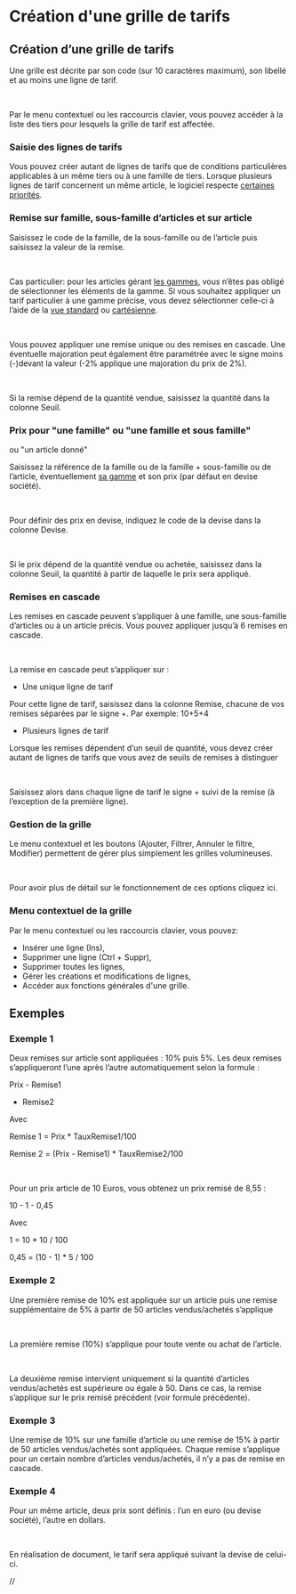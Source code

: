 # Création d'une grille de tarifs


## 


## Création d’une grille de tarifs


Une grille est décrite par son code (sur 10 caractères maximum), son 
 libellé et au moins une ligne de tarif.


 


Par le menu contextuel ou les raccourcis clavier, vous pouvez accéder 
 à la liste des tiers pour lesquels la grille de tarif est affectée.


### Saisie des lignes de tarifs


Vous pouvez créer autant de lignes de tarifs que de conditions particulières 
 applicables à un même tiers ou à une famille de tiers. Lorsque plusieurs 
 lignes de tarif concernent un même article, le logiciel respecte [certaines 
 priorités](../4/ConsultationTarifsArticles.md).


### Remise sur famille, sous-famille d’articles et sur article


Saisissez le code de la famille, de la sous-famille ou de l’article 
 puis saisissez la valeur de la remise.


 


Cas particulier: pour les articles gérant [les 
 gammes,](../../Gammes/2/Gamme/Gamme.md) vous n’êtes pas obligé de sélectionner les éléments de la 
 gamme. Si vous souhaitez appliquer un tarif particulier à une gamme précise, 
 vous devez sélectionner celle-ci à l’aide de la [vue standard](../../Gammes/2/Gamme/VuesStandardCartesienne.md) 
 ou [cartésienne](../../Gammes/2/Gamme/VuesStandardCartesienne.md).


 


Vous pouvez appliquer une remise unique ou des remises en cascade. Une 
 éventuelle majoration peut également être paramétrée avec le signe moins (-)devant 
 la valeur (-2% applique une majoration du prix de 2%).


 


Si la remise dépend de la quantité vendue, saisissez la quantité dans 
 la colonne Seuil.


### Prix pour "une famille" ou "une famille et sous famille" 
 ou "un article donné"


Saisissez la référence de la famille ou de la famille + sous-famille 
 ou de l’article, éventuellement [sa 
 gamme](../../Gammes/4/Articles.md) et son prix (par défaut en devise société).


 


Pour définir des prix en devise, indiquez le code de la devise dans 
 la colonne Devise.


 


Si le prix dépend de la quantité vendue ou achetée, saisissez dans la 
 colonne Seuil, la quantité à partir de laquelle le prix sera appliqué.


### Remises en cascade


Les remises en cascade peuvent s’appliquer à une famille, une sous-famille 
 d’articles ou à un article précis. Vous pouvez appliquer jusqu’à 6 remises 
 en cascade.


 


La remise en cascade peut s’appliquer sur :


* Une unique 
 ligne de tarif


Pour cette ligne de tarif, saisissez dans 
 la colonne Remise, chacune de vos remises séparées par le signe +. Par 
 exemple: 10+5+4


* Plusieurs 
 lignes de tarif


Lorsque les remises dépendent d’un seuil 
 de quantité, vous devez créer autant de lignes de tarifs que vous avez 
 de seuils de remises à distinguer


 


Saisissez alors dans chaque ligne de tarif le signe + suivi de la remise 
 (à l’exception de la première ligne).


### Gestion de la grille


Le menu contextuel et les boutons (Ajouter, Filtrer, Annuler le filtre, 
 Modifier) permettent de gérer plus simplement les grilles volumineuses.


 


Pour avoir plus de détail sur le fonctionnement de ces options cliquez 
 ici.


### Menu contextuel de la grille


Par le menu contextuel ou les raccourcis clavier, vous pouvez:


* Insérer 
 une ligne (Ins),
* Supprimer 
 une ligne (Ctrl + Suppr),
* Supprimer 
 toutes les lignes,
* Gérer 
 les créations et modifications de lignes,
* Accéder aux fonctions 
 générales d'une grille.


## Exemples


### Exemple 1


Deux remises sur article sont appliquées : 10% puis 5%. Les deux remises 
 s’appliqueront l’une après l’autre automatiquement selon la formule : 
 


Prix - Remise1 
 - Remise2


Avec


Remise 1 = Prix \* TauxRemise1/100


Remise 2 = (Prix - Remise1) 
 \* TauxRemise2/100


 


Pour un prix article de 10 Euros, vous obtenez un prix remisé de 8,55 
 : 


10 - 1 - 0,45


Avec


1 = 10 \* 10 / 100 


0,45 = (10 - 1) \* 5 / 100


### Exemple 2


Une première remise de 10% est 
 appliquée sur un article puis une remise supplémentaire de 5% 
 à partir de 50 articles vendus/achetés 
 s’applique


 


La première remise (10%) s’applique pour toute vente ou achat de l’article.


 


La deuxième remise intervient uniquement si la quantité d’articles vendus/achetés 
 est supérieure ou égale à 50. Dans ce cas, la remise s’applique sur le 
 prix remisé précédent (voir formule précédente).


### Exemple 3


Une remise de 10% sur une famille 
 d’article ou une remise de 15% 
 à partir de 50 articles vendus/achetés 
 sont appliquées. Chaque remise s’applique pour un certain nombre d’articles 
 vendus/achetés, il n’y a pas de remise en cascade.


### Exemple 4


Pour un même article, deux prix sont définis : l’un en euro (ou devise 
 société), l’autre en dollars.


 


En réalisation de document, le tarif sera appliqué suivant la devise 
 de celui-ci.


//<![CDATA[
 if( typeof( FilePopupInit ) != 'function' ) FilePopupInit = new Function();
 FilePopupInit('a1');
 FilePopupInit('a2');
//]]>
